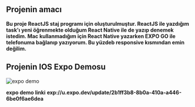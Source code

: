 ## Projenin amacı 

**Bu proje ReactJS staj programı için oluşturulmuştur. ReactJS ile yazdığım task'ı yeni öğrenmekte olduğum React Native ile de yazıp denemek istedim. Mac kullanmadığım için React Native yazarken EXPO GO ile telefonuma bağlanıp yazıyorum. Bu yüzdeb responsive kısmından emin değilim.**

## Projenin IOS Expo Demosu 

![expo demo](https://github.com/SelvBerkay/React-Native-Staj-Program--Weather-App/assets/137525654/4fbc4249-d6f4-4cda-b043-01779ff41955)

**expo demo linki** **exp://u.expo.dev/update/2b1ff3b8-8b0a-410a-a446-6be0f6ae6dea**
